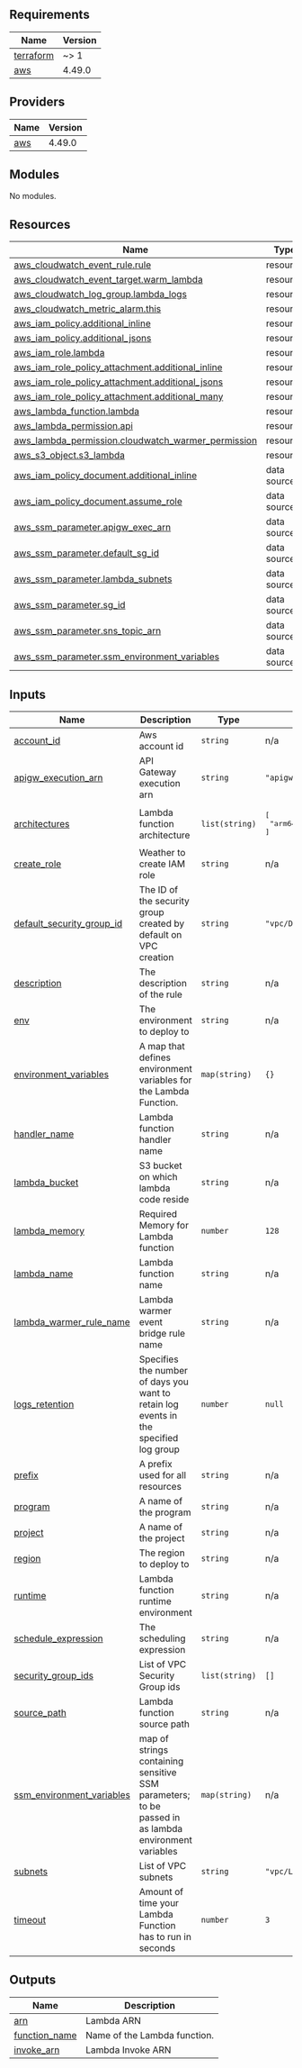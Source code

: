 <!-- BEGIN_TF_DOCS -->
## Requirements

| Name | Version |
|------|---------|
| <a name="requirement_terraform"></a> [terraform](#requirement\_terraform) | ~> 1 |
| <a name="requirement_aws"></a> [aws](#requirement\_aws) | 4.49.0 |

## Providers

| Name | Version |
|------|---------|
| <a name="provider_aws"></a> [aws](#provider\_aws) | 4.49.0 |

## Modules

No modules.

## Resources

| Name | Type |
|------|------|
| [aws_cloudwatch_event_rule.rule](https://registry.terraform.io/providers/hashicorp/aws/4.49.0/docs/resources/cloudwatch_event_rule) | resource |
| [aws_cloudwatch_event_target.warm_lambda](https://registry.terraform.io/providers/hashicorp/aws/4.49.0/docs/resources/cloudwatch_event_target) | resource |
| [aws_cloudwatch_log_group.lambda_logs](https://registry.terraform.io/providers/hashicorp/aws/4.49.0/docs/resources/cloudwatch_log_group) | resource |
| [aws_cloudwatch_metric_alarm.this](https://registry.terraform.io/providers/hashicorp/aws/4.49.0/docs/resources/cloudwatch_metric_alarm) | resource |
| [aws_iam_policy.additional_inline](https://registry.terraform.io/providers/hashicorp/aws/4.49.0/docs/resources/iam_policy) | resource |
| [aws_iam_policy.additional_jsons](https://registry.terraform.io/providers/hashicorp/aws/4.49.0/docs/resources/iam_policy) | resource |
| [aws_iam_role.lambda](https://registry.terraform.io/providers/hashicorp/aws/4.49.0/docs/resources/iam_role) | resource |
| [aws_iam_role_policy_attachment.additional_inline](https://registry.terraform.io/providers/hashicorp/aws/4.49.0/docs/resources/iam_role_policy_attachment) | resource |
| [aws_iam_role_policy_attachment.additional_jsons](https://registry.terraform.io/providers/hashicorp/aws/4.49.0/docs/resources/iam_role_policy_attachment) | resource |
| [aws_iam_role_policy_attachment.additional_many](https://registry.terraform.io/providers/hashicorp/aws/4.49.0/docs/resources/iam_role_policy_attachment) | resource |
| [aws_lambda_function.lambda](https://registry.terraform.io/providers/hashicorp/aws/4.49.0/docs/resources/lambda_function) | resource |
| [aws_lambda_permission.api](https://registry.terraform.io/providers/hashicorp/aws/4.49.0/docs/resources/lambda_permission) | resource |
| [aws_lambda_permission.cloudwatch_warmer_permission](https://registry.terraform.io/providers/hashicorp/aws/4.49.0/docs/resources/lambda_permission) | resource |
| [aws_s3_object.s3_lambda](https://registry.terraform.io/providers/hashicorp/aws/4.49.0/docs/resources/s3_object) | resource |
| [aws_iam_policy_document.additional_inline](https://registry.terraform.io/providers/hashicorp/aws/4.49.0/docs/data-sources/iam_policy_document) | data source |
| [aws_iam_policy_document.assume_role](https://registry.terraform.io/providers/hashicorp/aws/4.49.0/docs/data-sources/iam_policy_document) | data source |
| [aws_ssm_parameter.apigw_exec_arn](https://registry.terraform.io/providers/hashicorp/aws/4.49.0/docs/data-sources/ssm_parameter) | data source |
| [aws_ssm_parameter.default_sg_id](https://registry.terraform.io/providers/hashicorp/aws/4.49.0/docs/data-sources/ssm_parameter) | data source |
| [aws_ssm_parameter.lambda_subnets](https://registry.terraform.io/providers/hashicorp/aws/4.49.0/docs/data-sources/ssm_parameter) | data source |
| [aws_ssm_parameter.sg_id](https://registry.terraform.io/providers/hashicorp/aws/4.49.0/docs/data-sources/ssm_parameter) | data source |
| [aws_ssm_parameter.sns_topic_arn](https://registry.terraform.io/providers/hashicorp/aws/4.49.0/docs/data-sources/ssm_parameter) | data source |
| [aws_ssm_parameter.ssm_environment_variables](https://registry.terraform.io/providers/hashicorp/aws/4.49.0/docs/data-sources/ssm_parameter) | data source |

## Inputs

| Name | Description | Type | Default | Required |
|------|-------------|------|---------|:--------:|
| <a name="input_account_id"></a> [account\_id](#input\_account\_id) | Aws account id | `string` | n/a | yes |
| <a name="input_apigw_execution_arn"></a> [apigw\_execution\_arn](#input\_apigw\_execution\_arn) | API Gateway execution arn | `string` | `"apigw/GW_EXEC_ARN"` | no |
| <a name="input_architectures"></a> [architectures](#input\_architectures) | Lambda function architecture | `list(string)` | <pre>[<br>  "arm64"<br>]</pre> | no |
| <a name="input_create_role"></a> [create\_role](#input\_create\_role) | Weather to create IAM role | `string` | n/a | yes |
| <a name="input_default_security_group_id"></a> [default\_security\_group\_id](#input\_default\_security\_group\_id) | The ID of the security group created by default on VPC creation | `string` | `"vpc/DEFAULT_NSG_ID"` | no |
| <a name="input_description"></a> [description](#input\_description) | The description of the rule | `string` | n/a | yes |
| <a name="input_env"></a> [env](#input\_env) | The environment to deploy to | `string` | n/a | yes |
| <a name="input_environment_variables"></a> [environment\_variables](#input\_environment\_variables) | A map that defines environment variables for the Lambda Function. | `map(string)` | `{}` | no |
| <a name="input_handler_name"></a> [handler\_name](#input\_handler\_name) | Lambda function handler name | `string` | n/a | yes |
| <a name="input_lambda_bucket"></a> [lambda\_bucket](#input\_lambda\_bucket) | S3 bucket on which lambda code reside | `string` | n/a | yes |
| <a name="input_lambda_memory"></a> [lambda\_memory](#input\_lambda\_memory) | Required Memory for Lambda function | `number` | `128` | no |
| <a name="input_lambda_name"></a> [lambda\_name](#input\_lambda\_name) | Lambda function name | `string` | n/a | yes |
| <a name="input_lambda_warmer_rule_name"></a> [lambda\_warmer\_rule\_name](#input\_lambda\_warmer\_rule\_name) | Lambda warmer event bridge rule name | `string` | n/a | yes |
| <a name="input_logs_retention"></a> [logs\_retention](#input\_logs\_retention) | Specifies the number of days you want to retain log events in the specified log group | `number` | `null` | no |
| <a name="input_prefix"></a> [prefix](#input\_prefix) | A prefix used for all resources | `string` | n/a | yes |
| <a name="input_program"></a> [program](#input\_program) | A name of the program | `string` | n/a | yes |
| <a name="input_project"></a> [project](#input\_project) | A name of the project | `string` | n/a | yes |
| <a name="input_region"></a> [region](#input\_region) | The region to deploy to | `string` | n/a | yes |
| <a name="input_runtime"></a> [runtime](#input\_runtime) | Lambda function runtime environment | `string` | n/a | yes |
| <a name="input_schedule_expression"></a> [schedule\_expression](#input\_schedule\_expression) | The scheduling expression | `string` | n/a | yes |
| <a name="input_security_group_ids"></a> [security\_group\_ids](#input\_security\_group\_ids) | List of VPC Security Group ids | `list(string)` | `[]` | no |
| <a name="input_source_path"></a> [source\_path](#input\_source\_path) | Lambda function source path | `string` | n/a | yes |
| <a name="input_ssm_environment_variables"></a> [ssm\_environment\_variables](#input\_ssm\_environment\_variables) | map of strings containing sensitive SSM parameters; to be passed in as lambda environment variables | `map(string)` | n/a | yes |
| <a name="input_subnets"></a> [subnets](#input\_subnets) | List of VPC subnets | `string` | `"vpc/LAMBDA_SUBNETS_IDS"` | no |
| <a name="input_timeout"></a> [timeout](#input\_timeout) | Amount of time your Lambda Function has to run in seconds | `number` | `3` | no |

## Outputs

| Name | Description |
|------|-------------|
| <a name="output_arn"></a> [arn](#output\_arn) | Lambda ARN |
| <a name="output_function_name"></a> [function\_name](#output\_function\_name) | Name of the Lambda function. |
| <a name="output_invoke_arn"></a> [invoke\_arn](#output\_invoke\_arn) | Lambda Invoke ARN |
<!-- END_TF_DOCS -->

